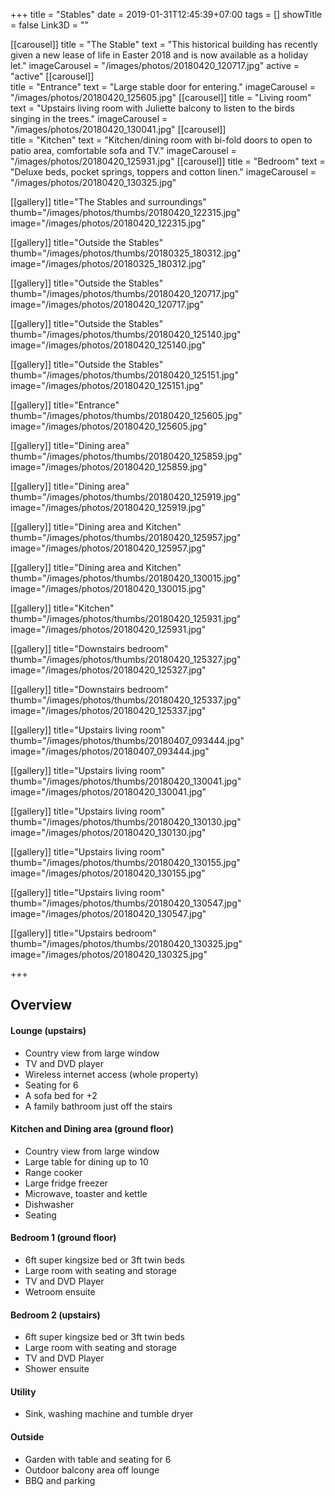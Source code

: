 +++
title = "Stables"
date = 2019-01-31T12:45:39+07:00
tags = []
showTitle = false
Link3D = ""

[[carousel]]
title = "The Stable"
text = "This historical building has recently given a new lease of life in Easter 2018 and is now available as a holiday let."
imageCarousel = "/images/photos/20180420_120717.jpg"
active = "active"
[[carousel]]      
title = "Entrance"
text = "Large stable door for entering."
imageCarousel = "/images/photos/20180420_125605.jpg"
[[carousel]]
title = "Living room"
text = "Upstairs living room with Juliette balcony to listen to the birds singing in the trees."
imageCarousel = "/images/photos/20180420_130041.jpg"
[[carousel]]  
title = "Kitchen"
text = "Kitchen/dining room with bi-fold doors to open to patio area, comfortable sofa and TV."
imageCarousel = "/images/photos/20180420_125931.jpg"
[[carousel]]
title = "Bedroom"
text = "Deluxe beds, pocket springs, toppers and cotton linen."
imageCarousel = "/images/photos/20180420_130325.jpg"


[[gallery]]
title="The Stables and surroundings"
thumb="/images/photos/thumbs/20180420_122315.jpg"
image="/images/photos/20180420_122315.jpg"

[[gallery]]
title="Outside the Stables"
thumb="/images/photos/thumbs/20180325_180312.jpg"
image="/images/photos/20180325_180312.jpg"

[[gallery]]
title="Outside the Stables"
thumb="/images/photos/thumbs/20180420_120717.jpg"
image="/images/photos/20180420_120717.jpg"

[[gallery]]
title="Outside the Stables"
thumb="/images/photos/thumbs/20180420_125140.jpg"
image="/images/photos/20180420_125140.jpg"

[[gallery]]
title="Outside the Stables"
thumb="/images/photos/thumbs/20180420_125151.jpg"
image="/images/photos/20180420_125151.jpg"

[[gallery]]
title="Entrance"
thumb="/images/photos/thumbs/20180420_125605.jpg"
image="/images/photos/20180420_125605.jpg"

[[gallery]]
title="Dining area"
thumb="/images/photos/thumbs/20180420_125859.jpg"
image="/images/photos/20180420_125859.jpg"

[[gallery]]
title="Dining area"
thumb="/images/photos/thumbs/20180420_125919.jpg"
image="/images/photos/20180420_125919.jpg"

[[gallery]]
title="Dining area and Kitchen"
thumb="/images/photos/thumbs/20180420_125957.jpg"
image="/images/photos/20180420_125957.jpg"

[[gallery]]
title="Dining area and Kitchen"
thumb="/images/photos/thumbs/20180420_130015.jpg"
image="/images/photos/20180420_130015.jpg"

[[gallery]]
title="Kitchen"
thumb="/images/photos/thumbs/20180420_125931.jpg"
image="/images/photos/20180420_125931.jpg"

[[gallery]]
title="Downstairs bedroom"
thumb="/images/photos/thumbs/20180420_125327.jpg"
image="/images/photos/20180420_125327.jpg"

[[gallery]]
title="Downstairs bedroom"
thumb="/images/photos/thumbs/20180420_125337.jpg"
image="/images/photos/20180420_125337.jpg"

[[gallery]]
title="Upstairs living room"
thumb="/images/photos/thumbs/20180407_093444.jpg"
image="/images/photos/20180407_093444.jpg"

[[gallery]]
title="Upstairs living room"
thumb="/images/photos/thumbs/20180420_130041.jpg"
image="/images/photos/20180420_130041.jpg"

[[gallery]]
title="Upstairs living room"
thumb="/images/photos/thumbs/20180420_130130.jpg"
image="/images/photos/20180420_130130.jpg"

[[gallery]]
title="Upstairs living room"
thumb="/images/photos/thumbs/20180420_130155.jpg"
image="/images/photos/20180420_130155.jpg"

[[gallery]]
title="Upstairs living room"
thumb="/images/photos/thumbs/20180420_130547.jpg"
image="/images/photos/20180420_130547.jpg"

[[gallery]]
title="Upstairs bedroom"
thumb="/images/photos/thumbs/20180420_130325.jpg" 
image="/images/photos/20180420_130325.jpg"



+++

## Overview

#### Lounge (upstairs)

*   Country view from large window
*   TV and DVD player
*   Wireless internet access (whole property)
*   Seating for 6
*   A sofa bed for +2
*   A family bathroom just off the stairs  

#### Kitchen and Dining area (ground floor)

*   Country view from large window
*   Large table for dining up to 10
*   Range cooker
*   Large fridge freezer
*   Microwave, toaster and kettle
*   Dishwasher
*   Seating  

#### Bedroom 1 (ground floor)

*   6ft super kingsize bed or 3ft twin beds
*   Large room with seating and storage
*   TV and DVD Player
*   Wetroom ensuite  

#### Bedroom 2 (upstairs)

*   6ft super kingsize bed or 3ft twin beds
*   Large room with seating and storage
*   TV and DVD Player
*   Shower ensuite  

#### Utility

*   Sink, washing machine and tumble dryer  

#### Outside

*   Garden with table and seating for 6
*   Outdoor balcony area off lounge
*   BBQ and parking
